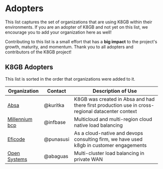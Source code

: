 # Adopters

This list captures the set of organizations that are using K8GB within their environments. If
you are an adopter of K8GB and not yet on this list, we encourage you to add your organization
here as well!

Contributing to this list is a small effort that has a **big impact** to the project's growth,
maturity, and momentum.  Thank you to all adopters and contributors of the K8GB project!

## K8GB Adopters

This list is sorted in the order that organizations were added to it.

| Organization | Contact | Description of Use |
| ------------ | ------- | ------------------ |
  [Absa](https://www.absa.co.za/) | @kuritka | K8GB was created in Absa and had there first production use in cross-regional datacenter context
[Millennium bcp](https://www.millenniumbcp.pt/) | @infbase | Multicloud and multi-region cloud native load balancing
[Eficode](https://eficode.com/) | @punasusi | As a cloud-native and devops consulting firm, we have used k8gb in customer engagements
[Open Systems](https://www.open-systems.com/) | @abaguas | Multi-cluster load balancing in private WAN
